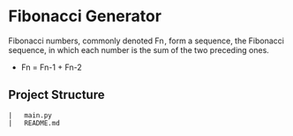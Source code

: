 # Fibonacci Generator

Fibonacci numbers, commonly denoted Fn , form a sequence, the Fibonacci sequence, in which each number is the sum of the two preceding ones. 

- Fn = Fn-1 + Fn-2

## Project Structure
```
|   main.py
|   README.md
```

